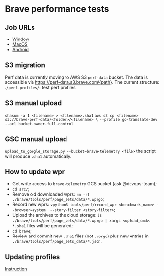 # Brave performance tests

## Job URLs

* [Window](<https://ci.brave.com/job/brave-browser-test-perf-windows/>)
* [MacOS](<https://ci.brave.com/job/brave-browser-test-perf-macos/>)
* [Android](<https://ci.brave.com/job/brave-browser-test-perf-android/>)

## S3 migration

Perf data is currently moving to AWS S3 `perf-data` bucket.
The data is accessible via <https://perf-data.s3.brave.com/{path}>.
The current structure:
.`/perf-profiles/`: test perf profiles

## S3 manual upload

`shasum -a 1 <filename> > <filename>.sha1`
`aws s3 cp <filename> s3://brave-perf-data/<folder>/<filename> \
  --profile go-translate-dev --acl bucket-owner-full-control`

## GSC manual upload

`upload_to_google_storage.py --bucket=brave-telemetry <file>`
the script will produce `.sha1` automatically.

## How to update wpr

* Get write access to `brave-telemetry` GCS bucket (ask @devops-team);
* `cd src/`;
* Remove old downloaded wprs: `rm -rf ./brave/tools/perf/page_sets/data/*.wprgo`;
* Record new wprs: `vpython3 tools/perf/record_wpr <benchmark_name> --browser=system  --story-filter <story-filter>`;
* Upload the archives to the cloud storage: `ls ./brave/tools/perf/page_sets/data/*.wprgo | xargs <upload_cmd>`.
  `*.sha1` files will be generated;
* `cd brave`;
* Review and commit new `.sha1` files (not `.wprgo`) plus new entries in
  `./brave/tools/perf/page_sets_data/*.json`.

## Updating profiles

[Instruction](./updating_test_profiles.md)
